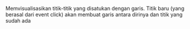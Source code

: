 Memvisualisasikan titik-titik yang disatukan dengan garis. Titik baru (yang berasal dari event click) akan membuat garis antara dirinya dan titik yang sudah ada
